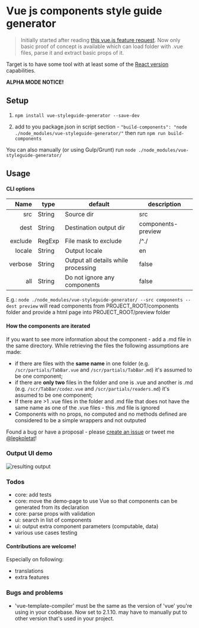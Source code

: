 # Vue js components style guide generator

> Initially started after reading [this vue.js feature request](https://github.com/vuejs/vue-requests/issues/17).
Now only basic proof of concept is available which can load folder with .vue files, parse it and extract basic props of it.

Target is to have some tool with at least some of the [React version](https://github.com/styleguidist/react-styleguidist) capabilities.

**ALPHA MODE NOTICE!**

## Setup

  1. ```npm install vue-styleguide-generator --save-dev```

  2. add to you package.json in script section - ```"build-components": "node ./node_modules/vue-styleguide-generator/"``` then run ```npm run build-components```

  You can also manually (or using Gulp/Grunt) run ```node ./node_modules/vue-styleguide-generator/```

## Usage

#### CLI options

| Name | type | default | description |
| ---: | ---- |  ------ |------------ |
| src  | String|Source dir|src|
| dest | String|Destination output dir| components-preview|
|exclude| RegExp|File mask to exclude |/^\./|
|locale|String|Output locale|en|
 |verbose|String|Output all details while processing|false|
 |all|String|Do not ignore any components| false|

 E.g.: ```node ./node_modules/vue-styleguide-generator/ --src components --dest preview``` will read components from PROJECT_ROOT/components folder and provide a html page into PROJECT_ROOT/preview folder


#### How the components are iterated

 If you want to see more information about the component - add a .md file in the same directory.
 While retrieving the files the following assumptions are made:
  - if there are files with the **same name** in one folder (e.g. ```/scr/partials/TabBar.vue``` and ```/scr/partials/TabBar.md```) it's assumed to be one component;
  - if there are **only two** files in the folder and one is .vue and another is .md (e.g. ```/scr/TabBar/codez.vue``` and ```/scr/partials/readers.md```)  it's assumed to be one component;
  - If there are >1 .vue files in the folder and .md file that does not have the same name as one of the .vue files - this .md file is ignored
  - Components with no props, no computed and no methods defined are considered to be a simple wrappers and not outputed


  Found a bug or have a proposal - please [create an issue](https://github.com/shershen08/vue-styleguide-generator/issueshttps://github.com/shershen08/vue-styleguide-generator/issues) or tweet me [@legkoletat](https://twitter.com/legkoletat)!

### Output UI demo

 ![resulting output](https://raw.githubusercontent.com/shershen08/vue-styleguide-generator/master/demo-output.jpg)

### Todos

- core: add tests
- core: move the demo-page to use Vue so that components can be generated from its declaration
- core: parse props with validation
- ui: search in list of components
- ui: output extra component parameters (computable, data)
- various use cases testing

#### Contributions are welcome!

Especially on following:
 - translations
 - extra features

### Bugs and problems

- 'vue-template-compiler' must be the same as the version of 'vue' you're using in your codebase. Now set to 2.1.10. may have to manually put to other version that's used in your project.
